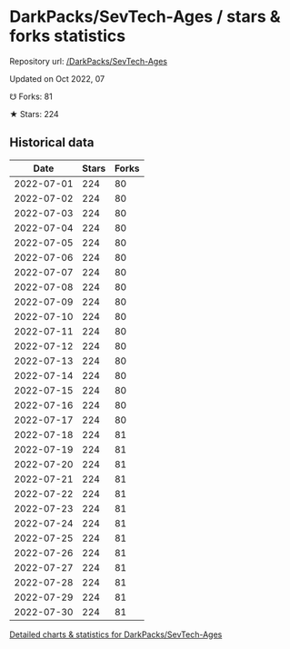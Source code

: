 # DarkPacks/SevTech-Ages / stars & forks statistics

Repository url: [/DarkPacks/SevTech-Ages](https://github.com/DarkPacks/SevTech-Ages)

Updated on Oct 2022, 07

☋ Forks: 81

★ Stars: 224

## Historical data
| Date | Stars | Forks |
|------|-------|-------|
| 2022-07-01 | 224 | 80 | 
| 2022-07-02 | 224 | 80 | 
| 2022-07-03 | 224 | 80 | 
| 2022-07-04 | 224 | 80 | 
| 2022-07-05 | 224 | 80 | 
| 2022-07-06 | 224 | 80 | 
| 2022-07-07 | 224 | 80 | 
| 2022-07-08 | 224 | 80 | 
| 2022-07-09 | 224 | 80 | 
| 2022-07-10 | 224 | 80 | 
| 2022-07-11 | 224 | 80 | 
| 2022-07-12 | 224 | 80 | 
| 2022-07-13 | 224 | 80 | 
| 2022-07-14 | 224 | 80 | 
| 2022-07-15 | 224 | 80 | 
| 2022-07-16 | 224 | 80 | 
| 2022-07-17 | 224 | 80 | 
| 2022-07-18 | 224 | 81 | 
| 2022-07-19 | 224 | 81 | 
| 2022-07-20 | 224 | 81 | 
| 2022-07-21 | 224 | 81 | 
| 2022-07-22 | 224 | 81 | 
| 2022-07-23 | 224 | 81 | 
| 2022-07-24 | 224 | 81 | 
| 2022-07-25 | 224 | 81 | 
| 2022-07-26 | 224 | 81 | 
| 2022-07-27 | 224 | 81 | 
| 2022-07-28 | 224 | 81 | 
| 2022-07-29 | 224 | 81 | 
| 2022-07-30 | 224 | 81 | 


[Detailed charts & statistics for DarkPacks/SevTech-Ages](https://reviewgithub.com/rep/DarkPacks/SevTech-Ages)
